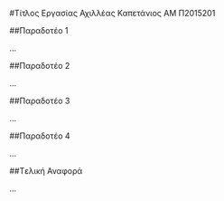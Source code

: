 #Τίτλος Εργασίας
Αχιλλέας Καπετάνιος
ΑΜ Π2015201

##Παραδοτέο 1

...

##Παραδοτέο 2

…

##Παραδοτέο 3

...

##Παραδοτέο 4

...

##Tελική Αναφορά

...

